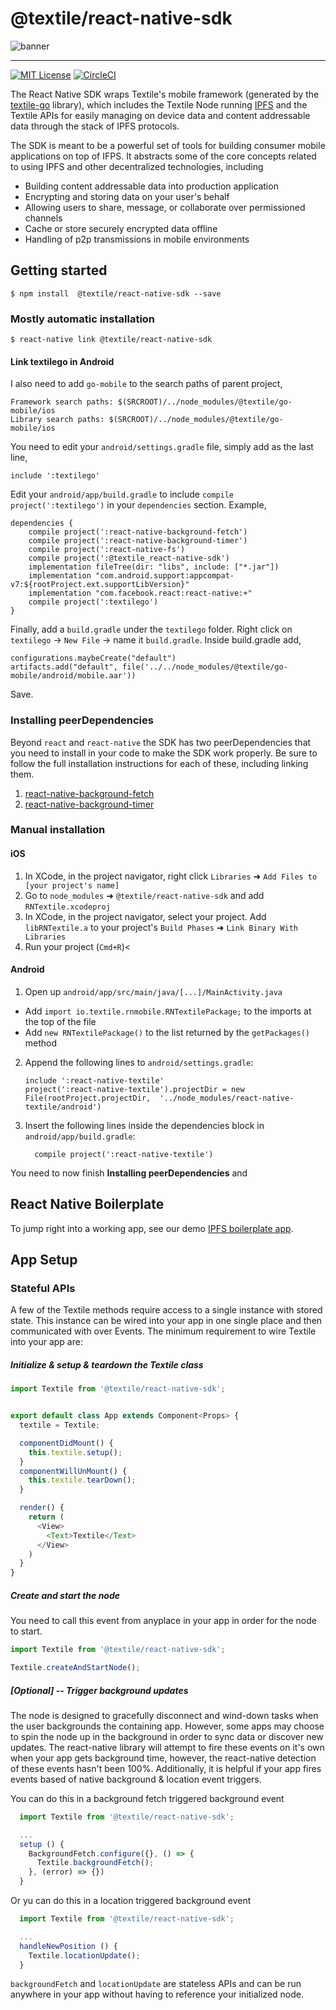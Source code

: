 
# @textile/react-native-sdk

![banner](https://s3.amazonaws.com/textile.public/Textile_Logo_Horizontal.png)

---

[![MIT License](http://img.shields.io/badge/license-MIT-blue.svg?style=flat)](LICENSE) [![CircleCI](https://circleci.com/gh/textileio/react-native-sdk/tree/master.svg?style=shield)](https://circleci.com/gh/textileio/react-native-sdk/tree/master)

The React Native SDK wraps Textile's mobile framework (generated by the [textile-go](https://github.com/textileio/textile-go/) library), which includes the Textile Node running [IPFS](https://ipfs.io) and the Textile APIs for easily managing on device data and content addressable data through the stack of IPFS protocols. 

The SDK is meant to be a powerful set of tools for building consumer mobile applications on top of IFPS. It abstracts some of the core concepts related to using IPFS and other decentralized technologies, including

- Building content addressable data into production application
- Encrypting and storing data on your user's behalf
- Allowing users to share, message, or collaborate over permissioned channels
- Cache or store securely encrypted data offline
- Handling of p2p transmissions in mobile environments

## Getting started

`$ npm install  @textile/react-native-sdk --save`

### Mostly automatic installation

`$ react-native link @textile/react-native-sdk`

#### Link textilego in Android

I also need to add `go-mobile` to the search paths of parent project,

```
Framework search paths: $(SRCROOT)/../node_modules/@textile/go-mobile/ios
Library search paths: $(SRCROOT)/../node_modules/@textile/go-mobile/ios
```

You need to edit your `android/settings.gradle` file, simply add as the last line,

`include ':textilego'`

Edit your `android/app/build.gradle` to include `compile project(':textilego')` in your `dependencies` section. Example,

```
dependencies {
    compile project(':react-native-background-fetch')
    compile project(':react-native-background-timer')
    compile project(':react-native-fs')
    compile project(':@textile_react-native-sdk')
    implementation fileTree(dir: "libs", include: ["*.jar"])
    implementation "com.android.support:appcompat-v7:${rootProject.ext.supportLibVersion}"
    implementation "com.facebook.react:react-native:+" 
    compile project(':textilego')
}
```

Finally, add a `build.gradle` under the `textilego` folder. Right click on `textilego` -> `New File` -> name it `build.gradle`. Inside build.gradle add, 

```
configurations.maybeCreate("default")
artifacts.add("default", file('../../node_modules/@textile/go-mobile/android/mobile.aar'))
```

Save.

### Installing peerDependencies

Beyond `react` and `react-native` the SDK has two peerDependencies that you need to install in your code to make the SDK work properly. Be sure to follow the full installation instructions for each of these, including linking them.

1. [react-native-background-fetch](https://github.com/transistorsoft/react-native-background-fetch)
2. [react-native-background-timer](https://github.com/ocetnik/react-native-background-timer)

### Manual installation

#### iOS

1. In XCode, in the project navigator, right click `Libraries` ➜ `Add Files to [your project's name]`
2. Go to `node_modules` ➜ `@textile/react-native-sdk` and add `RNTextile.xcodeproj`
3. In XCode, in the project navigator, select your project. Add `libRNTextile.a` to your project's `Build Phases` ➜ `Link Binary With Libraries`
4. Run your project (`Cmd+R`)<

#### Android

1. Open up `android/app/src/main/java/[...]/MainActivity.java`
  - Add `import io.textile.rnmobile.RNTextilePackage;` to the imports at the top of the file
  - Add `new RNTextilePackage()` to the list returned by the `getPackages()` method
2. Append the following lines to `android/settings.gradle`:
  	```
  	include ':react-native-textile'
  	project(':react-native-textile').projectDir = new File(rootProject.projectDir, 	'../node_modules/react-native-textile/android')
  	```
3. Insert the following lines inside the dependencies block in `android/app/build.gradle`:
  	```
      compile project(':react-native-textile')
  	```

You need to now finish **Installing peerDependencies** and 

## React Native Boilerplate

To jump right into a working app, see our demo [IPFS boilerplate app](https://github.com/textileio/react-native-boilerplate).

## App Setup

### Stateful APIs

A few of the Textile methods require access to a single instance with stored state. This instance can be wired into your app in one single place and then communicated with over Events. The minimum requirement to wire Textile into your app are:

##### Initialize & setup & teardown the Textile class

```javascript
import Textile from '@textile/react-native-sdk';


export default class App extends Component<Props> {
  textile = Textile;

  componentDidMount() {
    this.textile.setup();
  }
  componentWillUnMount() {
    this.textile.tearDown();
  }

  render() {
    return (
      <View>
        <Text>Textile</Text>
      </View>
    )
  }
}
```

##### Create and start the node

You need to call this event from anyplace in your app in order for the node to start. 

```javascript
import Textile from '@textile/react-native-sdk';

Textile.createAndStartNode();
```

##### [Optional] -- Trigger background updates

The node is designed to gracefully disconnect and wind-down tasks when the user backgrounds the containing app. However, some apps may choose to spin the node up in the background in order to sync data or discover new updates. The react-native library will attempt to fire these events on it's own when your app gets background time, however, the react-native detection of these events hasn't been 100%. Additionally, it is helpful if your app fires events based of native background & location event triggers.

You can do this in a background fetch triggered background event

```javascript
  import Textile from '@textile/react-native-sdk';

  ...
  setup () {
    BackgroundFetch.configure({}, () => {
      Textile.backgroundFetch();
    }, (error) => {})
  }
```

Or yu can do this in a location triggered background event

```javascript
  import Textile from '@textile/react-native-sdk';

  ...
  handleNewPosition () {
    Textile.locationUpdate();
  }
```

`backgroundFetch` and `locationUpdate` are stateless APIs and can be run anywhere in your app without having to reference your initialized node. 
